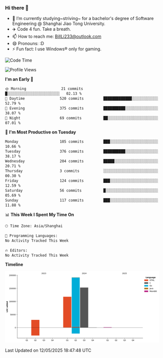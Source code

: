 ### Hi there 👋
- 🌱 I’m currently studying~striving~ for a bachelor's degree of Software Engineering @ Shanghai Jiao Tong University.
- ✈️ Code 4 fun. Take a breath.
- 📫 How to reach me: BillLi233@outlook.com
- 😄 Pronouns: :D
- ⚡ Fun fact: I use Windows® only for gaming.

<!--START_SECTION:waka-->
![Code Time](http://img.shields.io/badge/Code%20Time-429%20hrs%2022%20mins-blue)

![Profile Views](http://img.shields.io/badge/Profile%20Views-1-blue)

**I'm an Early 🐤** 

```text
🌞 Morning                21 commits          █░░░░░░░░░░░░░░░░░░░░░░░░   02.13 % 
🌆 Daytime                520 commits         █████████████░░░░░░░░░░░░   52.79 % 
🌃 Evening                375 commits         ██████████░░░░░░░░░░░░░░░   38.07 % 
🌙 Night                  69 commits          ██░░░░░░░░░░░░░░░░░░░░░░░   07.01 % 
```
📅 **I'm Most Productive on Tuesday** 

```text
Monday                   105 commits         ███░░░░░░░░░░░░░░░░░░░░░░   10.66 % 
Tuesday                  376 commits         ██████████░░░░░░░░░░░░░░░   38.17 % 
Wednesday                204 commits         █████░░░░░░░░░░░░░░░░░░░░   20.71 % 
Thursday                 3 commits           ░░░░░░░░░░░░░░░░░░░░░░░░░   00.30 % 
Friday                   124 commits         ███░░░░░░░░░░░░░░░░░░░░░░   12.59 % 
Saturday                 56 commits          █░░░░░░░░░░░░░░░░░░░░░░░░   05.69 % 
Sunday                   117 commits         ███░░░░░░░░░░░░░░░░░░░░░░   11.88 % 
```


📊 **This Week I Spent My Time On** 

```text
🕑︎ Time Zone: Asia/Shanghai

💬 Programming Languages: 
No Activity Tracked This Week

🔥 Editors: 
No Activity Tracked This Week
```

**Timeline**

![Lines of Code chart](https://raw.githubusercontent.com/GMH233/GMH233/main/assets/bar_graph.png)


 Last Updated on 12/05/2025 18:47:48 UTC
<!--END_SECTION:waka-->

<!--
**GMH233/GMH233** is a ✨ _special_ ✨ repository because its `README.md` (this file) appears on your GitHub profile.

Here are some ideas to get you started:

- 🔭 I’m currently working on ...
- 🌱 I’m currently learning ...
- 👯 I’m looking to collaborate on ...
- 🤔 I’m looking for help with ...
- 💬 Ask me about ...
- 📫 How to reach me: ...
- 😄 Pronouns: ...
- ⚡ Fun fact: ...
-->
